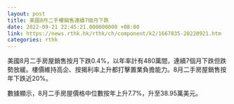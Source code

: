 ```yaml
---
layout: post
title: 美國8月二手樓銷售連續7個月下跌
date: 2022-09-21 22:45:21.000000000 +08:00
link: https://news.rthk.hk/rthk/ch/component/k2/1667835-20220921.htm
categories: rthk
---
```


美國8月二手房屋銷售按月下跌0.4%，以年率計有480萬間，連續7個月下跌但跌勢放緩。樓價維持高企、按揭利率上升都打擊置業負擔能力。8月二手房屋銷售按年下跌近20%。

數據顯示，8月二手房屋價格中位數按年上升7.7%，升至38.95萬美元。
